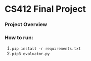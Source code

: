 # CS412 Final Project

### Project Overview


### How to run:
1. `pip install -r requirements.txt`
1. `pip3 evaluator.py`
